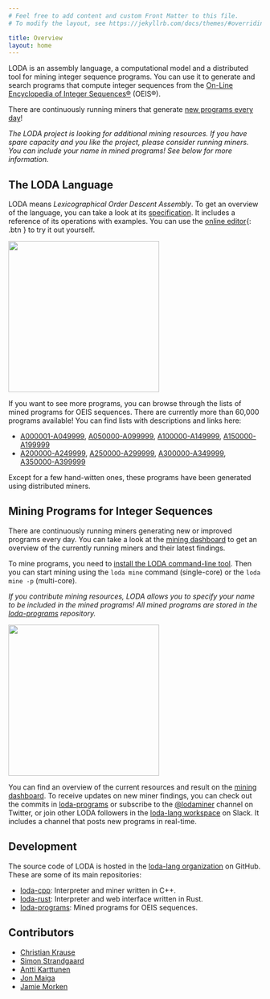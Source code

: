 ```yaml
---
# Feel free to add content and custom Front Matter to this file.
# To modify the layout, see https://jekyllrb.com/docs/themes/#overriding-theme-defaults

title: Overview
layout: home
---
```


LODA is an assembly language, a computational model and a distributed tool for mining integer sequence programs. You can use it to generate and search programs that compute integer sequences from the [On-Line Encyclopedia of Integer Sequences®](https://oeis.org/) (OEIS®).

There are continuously running miners that generate [new programs every day](http://dashboard.loda-lang.org/grafana)!

*The LODA project is looking for additional mining resources. If you have spare capacity and you like the project, please consider running miners. You can include your name in mined programs! See below for more information.*

## The LODA Language

LODA means _Lexicographical Order Descent Assembly_. To get an overview of the language, you can take a look at its [specification](spec). It includes a reference of its operations with examples. You can use the [online editor](edit/?oeis=45){: .btn } to try it out yourself.

<a href="https://loda-lang.org/edit/?oeis=2994"><img src="https://github.com/loda-lang/loda-lang.github.io/raw/master/loda-editor.png" width=300></a>

If you want to see more programs, you can browse through the lists of mined programs for OEIS sequences. There are currently more than 60,000 programs available! You can find lists with descriptions and links here:

* [A000001-A049999](list0), [A050000-A099999](list1), [A100000-A149999](list2), [A150000-A199999](list3)
* [A200000-A249999](list4), [A250000-A299999](list5), [A300000-A349999](list6), [A350000-A399999](list7)

Except for a few hand-witten ones, these programs have been generated using distributed miners.

## Mining Programs for Integer Sequences

There are continuously running miners generating new or improved programs every day. You can take a look at the [mining dashboard](http://dashboard.loda-lang.org/grafana) to get an overview of the currently running miners and their latest findings.

To mine programs, you need to [install the LODA command-line tool](install). Then you can start mining using the `loda mine` command (single-core) or the `loda mine -p` (multi-core).

_If you contribute mining resources, LODA allows you to specify your name to be included in the mined programs! All mined programs are stored in the [loda-programs](https://github.com/loda-lang/loda-programs) repository._

<a href="https://github.com/loda-lang/loda-lang.github.io/raw/master/loda-mine.png"><img src="https://github.com/loda-lang/loda-lang.github.io/raw/master/loda-mine.png" width=300></a>

You can find an overview of the current resources and result on the [mining dashboard](http://dashboard.loda-lang.org/grafana). To receive updates on new miner findings, you can check out the commits in [loda-programs](https://github.com/loda-lang/loda-programs/commits/main) or subscribe to the [@lodaminer](https://twitter.com/lodaminer) channel on Twitter, or join other LODA followers in the [loda-lang workspace](https://loda-lang.slack.com/) on Slack.
It includes a channel that posts new programs in real-time.

## Development

The source code of LODA is hosted in the [loda-lang organization](https://github.com/loda-lang) on GitHub. These are some of its main repositories:

* [loda-cpp](https://github.com/loda-lang/loda-cpp): Interpreter and miner written in C++.
* [loda-rust](https://github.com/loda-lang/loda-rust): Interpreter and web interface written in Rust.
* [loda-programs](https://github.com/loda-lang/loda-programs): Mined programs for OEIS sequences.

## Contributors

* [Christian Krause](https://github.com/ckrause)
* [Simon Strandgaard](https://github.com/neoneye)
* [Antti Karttunen](https://github.com/karttu)
* [Jon Maiga](https://github.com/jonmaiga)
* [Jamie Morken](https://github.com/jmorken)
